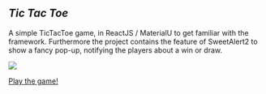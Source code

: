 ## *Tic Tac Toe*

A simple TicTacToe game, in ReactJS / MaterialU to get familiar with the framework. 
Furthermore the project contains the feature of SweetAlert2 to show a fancy pop-up, notifying the players about a win or draw.

![](ScreenOfGame.png)

[Play the game!](https://aylinyil.github.io/) 
